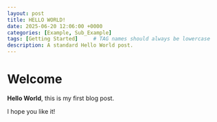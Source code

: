 ```yaml
---
layout: post
title: HELLO WORLD!
date: 2025-06-20 12:06:00 +0000
categories: [Example, Sub_Example]
tags: [Getting Started]     # TAG names should always be lowercase
description: A standard Hello World post.
---
```


# Welcome

**Hello World**, this is my first blog post.

I hope you like it!

